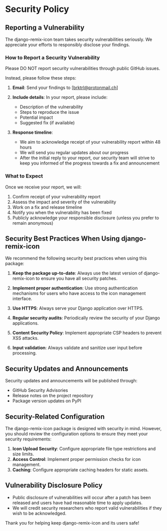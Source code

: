 # Security Policy

## Reporting a Vulnerability

The django-remix-icon team takes security vulnerabilities seriously. We appreciate your efforts to responsibly disclose your findings.

### How to Report a Security Vulnerability

Please DO NOT report security vulnerabilities through public GitHub issues.

Instead, please follow these steps:

1. **Email**: Send your findings to [brktrl@protonmail.ch]

2. **Include details**: In your report, please include:
   - Description of the vulnerability
   - Steps to reproduce the issue
   - Potential impact
   - Suggested fix (if available)

3. **Response timeline**:
   - We aim to acknowledge receipt of your vulnerability report within 48 hours
   - We will send you regular updates about our progress
   - After the initial reply to your report, our security team will strive to keep you informed of the progress towards a fix and announcement

### What to Expect

Once we receive your report, we will:

1. Confirm receipt of your vulnerability report
2. Assess the impact and severity of the vulnerability
3. Work on a fix and release timeline
4. Notify you when the vulnerability has been fixed
5. Publicly acknowledge your responsible disclosure (unless you prefer to remain anonymous)

## Security Best Practices When Using django-remix-icon

We recommend the following security best practices when using this package:

1. **Keep the package up-to-date**: Always use the latest version of django-remix-icon to ensure you have all security patches.

2. **Implement proper authentication**: Use strong authentication mechanisms for users who have access to the icon management interface.

3. **Use HTTPS**: Always serve your Django application over HTTPS.

4. **Regular security audits**: Periodically review the security of your Django applications.

5. **Content Security Policy**: Implement appropriate CSP headers to prevent XSS attacks.

6. **Input validation**: Always validate and sanitize user input before processing.

## Security Updates and Announcements

Security updates and announcements will be published through:

- GitHub Security Advisories
- Release notes on the project repository
- Package version updates on PyPI

## Security-Related Configuration

The django-remix-icon package is designed with security in mind. However, you should review the configuration options to ensure they meet your security requirements:

1. **Icon Upload Security**: Configure appropriate file type restrictions and size limits.
2. **Access Control**: Implement proper permission checks for icon management.
3. **Caching**: Configure appropriate caching headers for static assets.

## Vulnerability Disclosure Policy

- Public disclosure of vulnerabilities will occur after a patch has been released and users have had reasonable time to apply updates.
- We will credit security researchers who report valid vulnerabilities if they wish to be acknowledged.

Thank you for helping keep django-remix-icon and its users safe!
